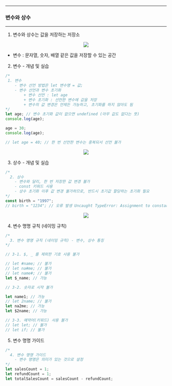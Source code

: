 -----
### 변수와 상수
-----
1. 변수와 상수는 값을 저장하는 저장소
<div align="center">
<img src="https://github.com/user-attachments/assets/ff109977-e94c-4978-b879-644b6323af2f">
</div>

  - 변수 : 문자열, 숫자, 배열 같은 값을 저장할 수 있는 공간

2. 변수 - 개념 및 실습
```js
/*
 1. 변수
    - 변수 선언 방법은 let 변수명 = 값;
    - 변수 선언과 변수 초기화
        + 변수 선언 : let age
        + 변수 초기화 : 선언한 변수에 값을 저장
        + 변수의 값 변경은 언제든 가능하고, 초기화를 하지 않아도 됨
*/
let age; // 변수 초기화 값이 없으면 undefined (아무 값도 없다는 뜻)
console.log(age);

age = 30;
console.log(age);

// let age = 40; // 한 번 선언한 변수는 중복되서 선언 불가
```
<div align="center">
<img src="https://github.com/user-attachments/assets/0776cdf7-0e05-447f-a5e3-deae8db68bd6">
</div>

3. 상수 - 개념 및 실습
```js
/*
  2. 상수
    - 변수와 달리, 한 번 저장한 값 변경 불가
    - const 키워드 사용
    - 상수 초기화 이후 값 변경 불가하므로, 반드시 초기값 할당하는 초기화 필요
*/
const birth = "1997";
// birth = "1234"; // 오류 발생 Uncaught TypeError: Assignment to constant variable.
```
<div align="center">
<img src="https://github.com/user-attachments/assets/719f30cc-ceac-46fd-95fb-277eae60f7b9">
</div>

4. 변수 명명 규칙 (네이밍 규칙)
```js
/*
  3. 변수 명명 규칙 (네이밍 규칙) - 변수, 상수 통칭
*/

// 3-1. $, _ 를 제외한 기호 사용 불가

// let #name; // 불가
// let na#me; // 불가
// let name#; // 불가
let $_name; // 가능

// 3-2. 숫자로 시작 불가

let name1; // 가능
// let 2name; // 불가
let na2me; // 가능
let $2name; // 가능

// 3-3. 예약어(키워드) 사용 불가
// let let; // 불가
// let if; // 불가
```

5. 변수 명명 가이드
```js
/*
  4. 변수 명명 가이드
    - 변수 명명은 의미가 있는 것으로 설정
*/
let salesCount = 1;
let refundCount = 1;
let totalSalesCount = salesCount - refundCount;
```
